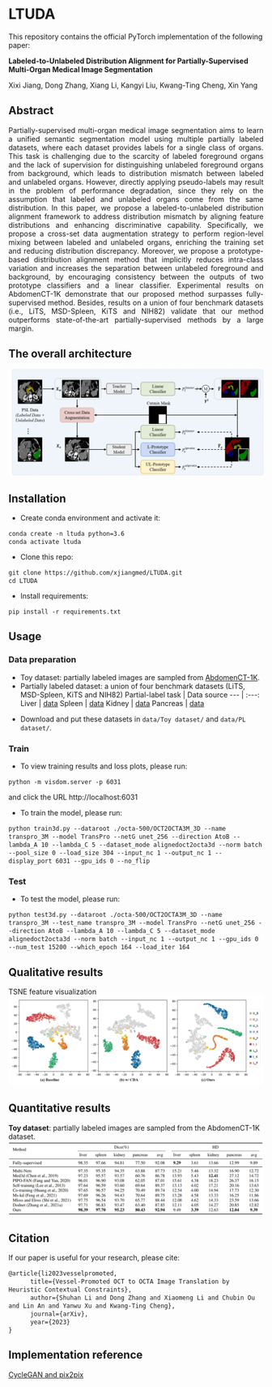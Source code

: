 # LTUDA

This repository contains the official PyTorch implementation of the following paper:

**Labeled-to-Unlabeled Distribution Alignment for Partially-Supervised Multi-Organ Medical Image Segmentation**

Xixi Jiang, Dong Zhang, Xiang Li, Kangyi Liu, Kwang-Ting Cheng, Xin Yang

## Abstract
<p align="justify">
Partially-supervised multi-organ medical image segmentation aims to learn a unified semantic segmentation model using multiple partially labeled datasets, where each dataset provides labels for a single class of organs. This task is challenging due to the scarcity of labeled foreground organs and the lack of supervision for distinguishing unlabeled foreground organs from background, which leads to distribution mismatch between labeled and unlabeled organs. However, directly applying pseudo-labels may result in the problem of performance degradation, since they rely on the assumption that labeled and unlabeled organs come from the same distribution. In this paper, we propose a labeled-to-unlabeled distribution alignment framework to address distribution mismatch by aligning feature distributions and enhancing discriminative capability. Specifically, we propose a cross-set data augmentation strategy to perform region-level mixing between labeled and unlabeled organs, enriching the training set and reducing distribution discrepancy. Moreover, we propose a prototype-based distribution alignment method that implicitly reduces intra-class variation and increases the separation between unlabeled foreground and background, by encouraging consistency between the outputs of two prototype classifiers and a linear classifier. Experimental results on AbdomenCT-1K demonstrate that our proposed method surpasses fully-supervised method. Besides, results on a union of four benchmark datasets (i.e., LiTS, MSD-Spleen, KiTS and NIH82) validate that our method outperforms state-of-the-art partially-supervised methods by a large margin.

## The overall architecture
![image](https://github.com/xjiangmed/LTUDA/blob/main/imgs/framework.png)

## Installation

- Create conda environment and activate it:
```
conda create -n ltuda python=3.6
conda activate ltuda
```
- Clone this repo:
```
git clone https://github.com/xjiangmed/LTUDA.git
cd LTUDA
```
- Install requirements:
```
pip install -r requirements.txt
```

## Usage
### Data preparation
- Toy dataset: partially labeled images are sampled from [AbdomenCT-1K](https://zenodo.org/record/7860267#.ZFEMBnZBy3A).
- Partially labeled dataset: a union of four benchmark datasets (LiTS, MSD-Spleen, KiTS and NIH82)
Partial-label task | Data source
--- | :---:
Liver | [data](https://competitions.codalab.org/competitions/17094)
Spleen | [data](http://medicaldecathlon.com/)
Kidney | [data](https://kits19.grand-challenge.org/data/)
Pancreas | [data](https://wiki.cancerimagingarchive.net/display/Public/Pancreas-CT)
* Download and put these datasets in `data/Toy dataset/` and `data/PL dataset/`. 


### Train 
- To view training results and loss plots, please run:
```
python -m visdom.server -p 6031
```
and click the URL http://localhost:6031

- To train the model, please run:
```
python train3d.py --dataroot ./octa-500/OCT2OCTA3M_3D --name transpro_3M --model TransPro --netG unet_256 --direction AtoB --lambda_A 10 --lambda_C 5 --dataset_mode alignedoct2octa3d --norm batch --pool_size 0 --load_size 304 --input_nc 1 --output_nc 1 --display_port 6031 --gpu_ids 0 --no_flip
```

### Test
- To test the model, please run:
```
python test3d.py --dataroot ./octa-500/OCT2OCTA3M_3D --name transpro_3M --test_name transpro_3M --model TransPro --netG unet_256 --direction AtoB --lambda_A 10 --lambda_C 5 --dataset_mode alignedoct2octa3d --norm batch --input_nc 1 --output_nc 1 --gpu_ids 0 --num_test 15200 --which_epoch 164 --load_iter 164
```

## Qualitative results
TSNE feature visualization
![image](https://github.com/xjiangmed/LTUDA/blob/main/imgs/tsne.png)
## Quantitative results
**Toy dataset**: partially labeled images are sampled from the AbdomenCT-1K dataset.
![image](https://github.com/xjiangmed/LTUDA/blob/main/imgs/toy_results.jpg)

## Citation
If our paper is useful for your research, please cite:
```
@article{li2023vesselpromoted,
      title={Vessel-Promoted OCT to OCTA Image Translation by Heuristic Contextual Constraints}, 
      author={Shuhan Li and Dong Zhang and Xiaomeng Li and Chubin Ou and Lin An and Yanwu Xu and Kwang-Ting Cheng},
      journal={arXiv},
      year={2023}
}
```

## Implementation reference
[CycleGAN and pix2pix](https://github.com/junyanz/pytorch-CycleGAN-and-pix2pix)
